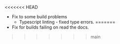 <<<<<<< HEAD
- Fix to some build problems 
    - Typescript linting - fixed type errors.
=======
- Fix for builds failing on read the docs.
>>>>>>> main
